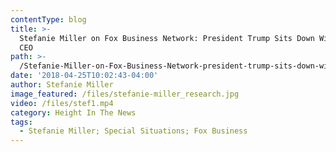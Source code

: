 ```yaml
---
contentType: blog
title: >-
  Stefanie Miller on Fox Business Network: President Trump Sits Down With Apple
  CEO
path: >-
  /Stefanie-Miller-on-Fox-Business-Network-president-trump-sits-down-with-apple-ceo
date: '2018-04-25T10:02:43-04:00'
author: Stefanie Miller
image_featured: /files/stefanie-miller_research.jpg
video: /files/stef1.mp4
category: Height In The News
tags:
  - Stefanie Miller; Special Situations; Fox Business
---
```


